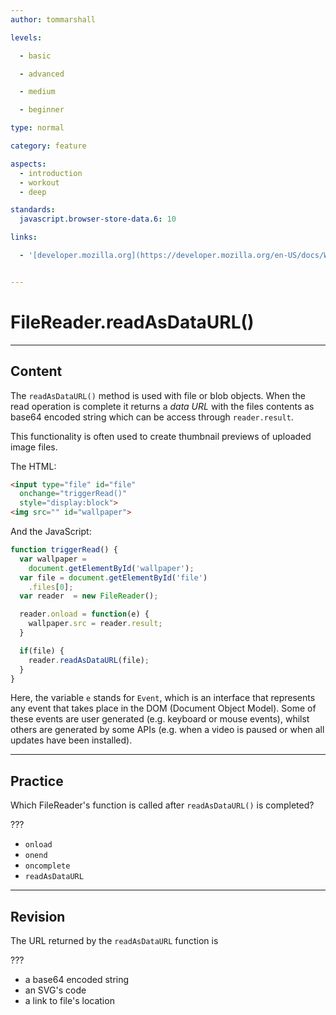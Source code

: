 ```yaml
---
author: tommarshall

levels:

  - basic

  - advanced

  - medium

  - beginner

type: normal

category: feature

aspects:
  - introduction
  - workout
  - deep

standards:
  javascript.browser-store-data.6: 10

links:

  - '[developer.mozilla.org](https://developer.mozilla.org/en-US/docs/Web/API/FileReader/readAsDataURL){website}'


---
```


# FileReader.readAsDataURL()

---
## Content

The `readAsDataURL()` method is used with file or blob objects. When the read operation is complete it returns a *data URL* with the files contents as base64 encoded string which can be access through `reader.result`.

This functionality is often used to create thumbnail previews of uploaded image files.

The HTML:
```html
<input type="file" id="file"
  onchange="triggerRead()"
  style="display:block">
<img src="" id="wallpaper">
```
And the JavaScript:
```javascript
function triggerRead() {
  var wallpaper =
    document.getElementById('wallpaper');
  var file = document.getElementById('file')
    .files[0];
  var reader  = new FileReader();

  reader.onload = function(e) {
    wallpaper.src = reader.result;
  }

  if(file) {
    reader.readAsDataURL(file);
  }
}
```

Here, the variable `e` stands for `Event`, which is an interface that represents any event that takes place in the DOM (Document Object Model). Some of these events are user generated (e.g. keyboard or mouse events), whilst others are generated by some APIs (e.g. when a video is paused or when all updates have been installed).

---
## Practice

Which FileReader's function is called after `readAsDataURL()` is completed?

???


* `onload`
* `onend`
* `oncomplete`
* `readAsDataURL`

---
## Revision

The URL returned by the `readAsDataURL` function is

???


* a base64 encoded string
* an SVG's code
* a link to file's location
 
